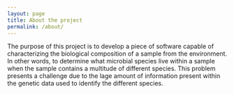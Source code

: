 ```yaml
---
layout: page
title: About the project
permalink: /about/
---
```


The purpose of this project is to develop a piece of software capable of characterizing the biological composition of a sample from the environment. In other words, to determine what microbial species live within a sample when the sample contains a multitude of different species. This problem presents a challenge due to the lage amount of information present within the genetic data used to identify the different species. 
